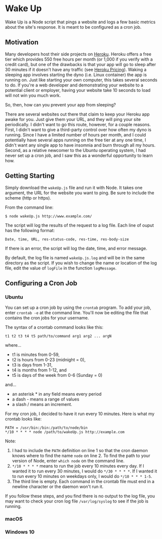 # Wake Up 

Wake Up is a Node script that pings a website and logs a few basic
metrics about the site's response. It is meant to be configured as a cron job. 

## Motivation

Many developers host their side projects on [Heroku](https://heroku.com/). 
Heroku offers a free tier which provides 550 free hours per month (or 1,000 if 
you verify with a credit card), but one of the drawbacks is that your app will 
go to sleep after 30 minutes if it doesn't have any traffic (see
[Heroku Pricing](https://www.heroku.com/pricing)). Waking a sleeping app 
involves starting the dyno (i.e. Linux container) the app is running on. Just
like starting your own computer, this takes several seconds to do. 
If you're a web developer and demonstrating your website to a potential client 
or employer, having your website take 10 seconds to load will not win you much 
work.

So, then, how can you prevent your app from sleeping?  

There are several websites out there that claim to keep your Heroku app awake for you.
Just give them your URL, and they will ping your site periodically. 
I didn't want to go this route, however, for a couple reasons. First, I
didn't want to give a third-party control over how often my dyno is running.
Since I have a limited number of hours per month, and I could
potentially have several apps running on the free tier at any one time, I didn't
want any single app to have insomnia and burn through all my hours. Second, as a
relative newcomer to the Ubuntu operating system, I had never set up a cron job,
and I saw this as a wonderful opportunity to learn how.

## Getting Starting 

Simply download the `wakeUp.js` file and run it with Node. It takes one
argument, the URL for the website you want to ping. Be sure to include the
scheme (http or https).

From the command line:

```
$ node wakeUp.js http://www.example.com/
```

The script will log the results of the request to a log file. Each line of ouput
has the following format:

```
Date, time, URL, res-status-code, res-time, res-body-size
```

If there is an error, the script will log the date, time, and error message.

By default, the log file is named `wakeUp.js.log` and will be in the same 
directory as the script. If you wish to change the name or location of
the log file, edit the value of `logFile` in the function `logMessage`.

## Configuring a Cron Job 

### Ubuntu

You can set up a cron job by using the `crontab` program. To add your job,
enter `crontab -e` at the command line. You'll now be editing the file that
contains the cron jobs for your username.

The syntax of a crontab command looks like this:

```
t1 t2 t3 t4 t5 path/to/command arg1 arg2 ... argN
```
where... 
- t1 is minutes from 0-59, 
- t2 is hours from 0-23 (midnight = 0), 
- t3 is days from 1-31, 
- t4 is months from 1-12, and 
- t5 is days of the week from 0-6 (Sunday = 0)

and...
- an asterisk * in any field means every period
- a dash - means a range of values
- a slash / means an increment.

For my cron job, I decided to have it run every 10 minutes. Here is what my
crontab looks like:

```
PATH = /usr/bin:/bin:/path/to/node/bin
*/10 * * * * node /path/to/wakeUp.js http://example.com

```

Note:
1. I had to include the `PATH` definition on line 1 so that the cron daemon 
   knows where to find the name `node` on line 2. To find the path to your 
   version of Node, enter `which node` on the command line.
2. `*/10 * * * *` means to run the job every 10 minutes every day. If I 
   wanted it to run every 30 minutes, I would do `*/30 * * * *`. If I wanted it
   to run every 10 minutes on weekdays only, I would do `*/10 * * * 1-5`.
3. The third line is empty. Each command in the crontab file must end in a
   newline character or the daemon won't run it.

If you follow these steps, and you find there is no output to the log file,
you may want to check your cron log file `/var/log/syslog` to see if the job 
is running.

### macOS

### Windows 10

